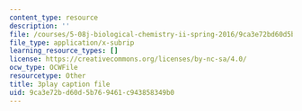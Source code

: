 ```yaml
---
content_type: resource
description: ''
file: /courses/5-08j-biological-chemistry-ii-spring-2016/9ca3e72bd60d5b769461c943858349b0_j8ygU5VT8BQ.vtt
file_type: application/x-subrip
learning_resource_types: []
license: https://creativecommons.org/licenses/by-nc-sa/4.0/
ocw_type: OCWFile
resourcetype: Other
title: 3play caption file
uid: 9ca3e72b-d60d-5b76-9461-c943858349b0
---
```

